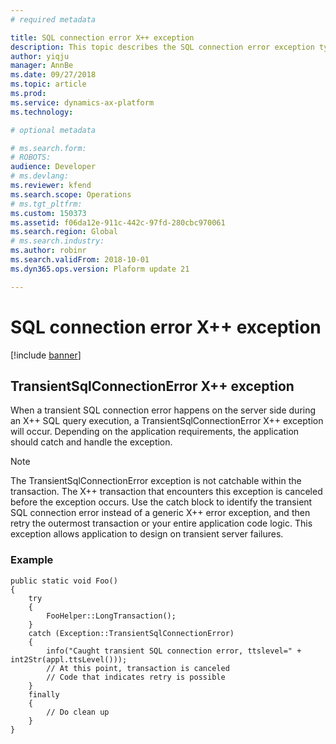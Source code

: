 ```yaml
---
# required metadata

title: SQL connection error X++ exception
description: This topic describes the SQL connection error exception types in X++.
author: yiqju
manager: AnnBe
ms.date: 09/27/2018
ms.topic: article
ms.prod: 
ms.service: dynamics-ax-platform
ms.technology: 

# optional metadata

# ms.search.form: 
# ROBOTS: 
audience: Developer
# ms.devlang: 
ms.reviewer: kfend
ms.search.scope: Operations
# ms.tgt_pltfrm: 
ms.custom: 150373
ms.assetid: f06da12e-911c-442c-97fd-280cbc970061
ms.search.region: Global
# ms.search.industry: 
ms.author: robinr
ms.search.validFrom: 2018-10-01
ms.dyn365.ops.version: Plaform update 21

---
```


# SQL connection error X++ exception

[!include [banner](../includes/banner.md)]

## TransientSqlConnectionError X++ exception
When a transient SQL connection error happens on the server side during an X++ SQL query execution, a TransientSqlConnectionError X++ exception will occur. Depending on the application requirements, the application should catch and handle the exception.

> [!NOTE]
> The TransientSqlConnectionError exception is not catchable within the transaction. The X++ transaction that encounters this exception is canceled before the exception occurs. Use the catch block to identify the transient SQL connection error instead of a generic X++ error exception, and then retry the outermost transaction or your entire application code logic. This exception allows application to design on transient server failures.


### Example
```
public static void Foo()
{
    try
    {
        FooHelper::LongTransaction();
    }
    catch (Exception::TransientSqlConnectionError)
    {
        info("Caught transient SQL connection error, ttslevel=" + int2Str(appl.ttsLevel()));
        // At this point, transaction is canceled
        // Code that indicates retry is possible
    }
    finally
    {
        // Do clean up
    }
}
```

